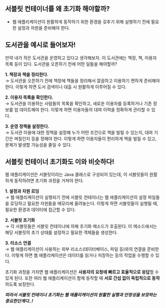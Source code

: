 ## 서블릿 컨테이너를 왜 초기화 해야할까?

- 웹 애플리케이션이 원활하게 동작하기 위한 환경을 갖추기 위해 실행하기 전에 필요한 설정과 자원을 준비해야 한다.

## 도서관을 예시로 들어보자!

만약 내가 작은 도서관을 운영하고 있다고 생각해보자.
이 도서관에는 책장, 책, 이용자 목록 등이 있다.
도서관을 오픈하기 전에 어떤 일들을 해야할까?

**1. 책장과 책을 정리한다.**  
→ 도서관을 오픈하기 전에 책장에 책들을 정리해서 깔끔하고 이용하기 편하게 준비해야 한다. 이렇게 하면 도서 검색이나 대출 시 원활하게 이루어질 수 있다.

**2. 이용자 목록을 확인한다.**  
→ 도서관을 이용하는 사람들의 목록을 확인하고, 새로운 이용자를 등록하거나 기존 정보를 업
데이트해야 한다. 이렇게 하면 이용자들의 대여 이력을 정확하게 관리할 수 있다.

**3. 운영 정책을 설정한다.**  
→ 도서관 이용에 대한 정책을 설정해 누가 어떤 조건으로 책을 빌릴 수 있는지, 대여 기간은 며칠인지 등을 정해야 한다. 이렇게 하면 이용자들이 편리하게 책을 빌릴 수 있고, 문제가 발생할 가능성을 줄일 수 있다.


## 서블릿 컨테이너 초기화도 이와 비슷하다!

웹 애플리케이션은 서블릿이라는 Java 클래스로 구성되어 있는데, 이 서블릿들이 원활하게 동작하려면 초기화 과정을 거쳐야 한다.

**1. 설정과 자원 로딩**  
→ 웹 애플리케이션이 실행되기 전에 서블릿 컨테이너는 웹 애플리케이션의 설정 파일들을 로딩하고 필요한 자원들을 메모리에 올려놓는다. 이렇게 하면 서블릿들이 실행될 때, 필요한 환경과 데이터에 접근할 수 있다.

**2. 서블릿 초기화**  
→ 각 서블릿들은 서블릿 컨테이너에 의해 초기화 메소드가 호출된다. 이 메소드에서는 해당 서블릿의 초기 상태를 설정하고 필요한 객체들을 생성한다.

**3. 리소스 연결**  
→ 웹 애플리케이션이 사용하는 외부 리소스(데이터베이스, 파일 등)와의 연결을 준비한다. 이렇게 하면 웹 애플리케이션은 데이터를 읽거나 저장하는 등의 작업을 수행할 수 있다.

초기화 과정을 거치면 웹 애플리케이션은 **사용자의 요청에 빠르고 효율적으로 응답**할 수 있게 된다. 또한 여러 웹 애플리케이션이 함께 동작할 때 **서로 간섭 없이 독립적으로 동작**하도록 보장한다.

***따라서 서블릿 컨테이너 초기화는 웹 애플리케이션의 원활한 실행과 안정성을 보장하는 중요한단계다..!***
